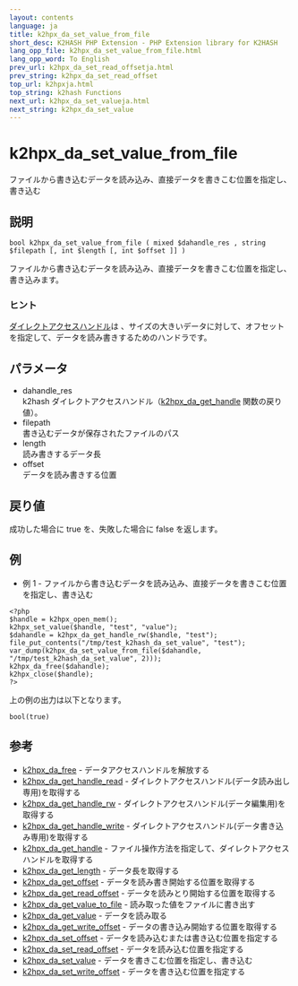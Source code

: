 ```yaml
---
layout: contents
language: ja
title: k2hpx_da_set_value_from_file
short_desc: K2HASH PHP Extension - PHP Extension library for K2HASH
lang_opp_file: k2hpx_da_set_value_from_file.html
lang_opp_word: To English
prev_url: k2hpx_da_set_read_offsetja.html
prev_string: k2hpx_da_set_read_offset
top_url: k2hpxja.html
top_string: k2hash Functions
next_url: k2hpx_da_set_valueja.html
next_string: k2hpx_da_set_value
---
```


# k2hpx_da_set_value_from_file
ファイルから書き込むデータを読み込み、直接データを書きこむ位置を指定し、書き込む

## 説明

```
bool k2hpx_da_set_value_from_file ( mixed $dahandle_res , string $filepath [, int $length [, int $offset ]] )
```

ファイルから書き込むデータを読み込み、直接データを書きこむ位置を指定し、書き込みます。 

### ヒント
[ダイレクトアクセスハンドル](https://k2hash.antpick.ax/developerja.html#DIRECTACCESS)は 、サイズの大きいデータに対して、オフセットを指定して、データを読み書きするためのハンドラです。 

## パラメータ
- dahandle_res  
k2hash ダイレクトアクセスハンドル（[k2hpx_da_get_handle](k2hpx_da_get_handleja.html) 関数の戻り値）。
- filepath  
書き込むデータが保存されたファイルのパス
- length  
読み書きするデータ長
- offset  
データを読み書きする位置

## 戻り値
成功した場合に true を、失敗した場合に false を返します。 

## 例
- 例 1 - ファイルから書き込むデータを読み込み、直接データを書きこむ位置を指定し、書き込む

```
<?php
$handle = k2hpx_open_mem();
k2hpx_set_value($handle, "test", "value");
$dahandle = k2hpx_da_get_handle_rw($handle, "test");
file_put_contents("/tmp/test_k2hash_da_set_value", "test");
var_dump(k2hpx_da_set_value_from_file($dahandle, "/tmp/test_k2hash_da_set_value", 2)));
k2hpx_da_free($dahandle);
k2hpx_close($handle);
?>
```

上の例の出力は以下となります。

```
bool(true)
```


## 参考
- [k2hpx_da_free](k2hpx_da_freeja.html) - データアクセスハンドルを解放する
- [k2hpx_da_get_handle_read](k2hpx_da_get_handle_readja.html) - ダイレクトアクセスハンドル(データ読み出し専用)を取得する
- [k2hpx_da_get_handle_rw](k2hpx_da_get_handle_rwja.html) - ダイレクトアクセスハンドル(データ編集用)を取得する
- [k2hpx_da_get_handle_write](k2hpx_da_get_handle_writeja.html) - ダイレクトアクセスハンドル(データ書き込み専用)を取得する
- [k2hpx_da_get_handle](k2hpx_da_get_handleja.html) - ファイル操作方法を指定して、ダイレクトアクセスハンドルを取得する
- [k2hpx_da_get_length](k2hpx_da_get_lengthja.html) - データ長を取得する
- [k2hpx_da_get_offset](k2hpx_da_get_offsetja.html) - データを読み書き開始する位置を取得する
- [k2hpx_da_get_read_offset](k2hpx_da_get_read_offsetja.html) - データを読みとり開始する位置を取得する
- [k2hpx_da_get_value_to_file](k2hpx_da_get_value_to_fileja.html) - 読み取った値をファイルに書き出す
- [k2hpx_da_get_value](k2hpx_da_get_valueja.html) - データを読み取る
- [k2hpx_da_get_write_offset](k2hpx_da_get_write_offsetja.html) - データの書き込み開始する位置を取得する
- [k2hpx_da_set_offset](k2hpx_da_set_offsetja.html) - データを読み込むまたは書き込む位置を指定する
- [k2hpx_da_set_read_offset](k2hpx_da_set_read_offsetja.html) - データを読み込む位置を指定する
- [k2hpx_da_set_value](k2hpx_da_set_valueja.html) - データを書きこむ位置を指定し、書き込む
- [k2hpx_da_set_write_offset](k2hpx_da_set_write_offsetja.html) - データを書き込む位置を指定する

